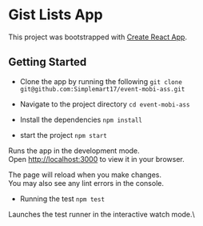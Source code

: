 # Gist Lists App

This project was bootstrapped with [Create React App](https://github.com/facebook/create-react-app).

## Getting Started

- Clone the app by running the following
`git clone git@github.com:Simplemart17/event-mobi-ass.git`

- Navigate to the project directory
`cd event-mobi-ass`

- Install the dependencies
`npm install`

- start the project
`npm start`

Runs the app in the development mode.\
Open [http://localhost:3000](http://localhost:3000) to view it in your browser.

The page will reload when you make changes.\
You may also see any lint errors in the console.

- Running the test
`npm test`

Launches the test runner in the interactive watch mode.\
